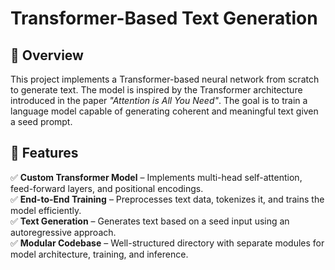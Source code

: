 # Transformer-Based Text Generation  

## 📌 Overview  
This project implements a Transformer-based neural network from scratch to generate text. The model is inspired by the Transformer architecture introduced in the paper *"Attention is All You Need"*. The goal is to train a language model capable of generating coherent and meaningful text given a seed prompt.

## 🚀 Features  
✅ **Custom Transformer Model** – Implements multi-head self-attention, feed-forward layers, and positional encodings.  
✅ **End-to-End Training** – Preprocesses text data, tokenizes it, and trains the model efficiently.  
✅ **Text Generation** – Generates text based on a seed input using an autoregressive approach.  
✅ **Modular Codebase** – Well-structured directory with separate modules for model architecture, training, and inference.  





